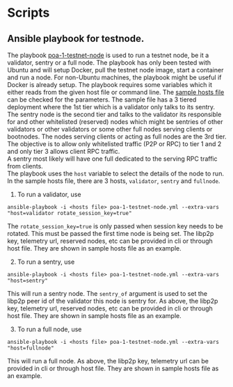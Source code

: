 # Scripts

## Ansible playbook for testnode.

The playbook [poa-1-testnet-node](poa-1-testnet-node.yml) is used to run a testnet node, be it a validator, sentry
or a full node. The playbook has only been tested with Ubuntu and will setup Docker, pull the testnet node image, start a 
container and run a node. For non-Ubuntu machines, the playbook might be useful if Docker is already setup.
The playbook requires some variables which it either reads from the given host file or command line.
The [sample hosts file](hosts.sample) can be checked for the parameters. The sample file has a 3 tiered deployment where 
the 1st tier which is a validator only talks to its sentry. The sentry node is the second tier and talks to the validator 
its responsible for and other whitelisted (reserved) nodes which might be sentries of other validators or other validators 
or some other full nodes serving clients or bootnodes. The nodes serving clients or acting as full nodes are the 3rd tier.
The objective is to allow only whitelisted traffic (P2P or RPC) to tier 1 and 2 and only tier 3 allows client RPC traffic.  
A sentry most likely will have one full dedicated to the serving RPC traffic from clients.  
The playbook uses the `host` variable to select the details of the node to run. In the sample hosts file, there are 3 hosts, 
`validator`, `sentry` and `fullnode`.

1. To run a validator, use
```
ansible-playbook -i <hosts file> poa-1-testnet-node.yml --extra-vars "host=validator rotate_session_key=true"
```
The `rotate_session_key=true` is only passed when session key needs to be rotated. This must be passed the first time node is being set.
The libp2p key, telemetry url, reserved nodes, etc can be provided in cli or through host file. They are shown in sample hosts file as an example.

2. To run a sentry, use
```
ansible-playbook -i <hosts file> poa-1-testnet-node.yml --extra-vars "host=sentry"
```
This will run a sentry node. The `sentry_of` argument is used to set the libp2p peer id of the validator this node is sentry for.
As above, the libp2p key, telemetry url, reserved nodes, etc can be provided in cli or through host file. They are shown in sample hosts file as an example.

3. To run a full node, use
```
ansible-playbook -i <hosts file> poa-1-testnet-node.yml --extra-vars "host=fullnode"
```
This will run a full node. 
As above, the libp2p key, telemetry url can be provided in cli or through host file. They are shown in sample hosts file as an example.